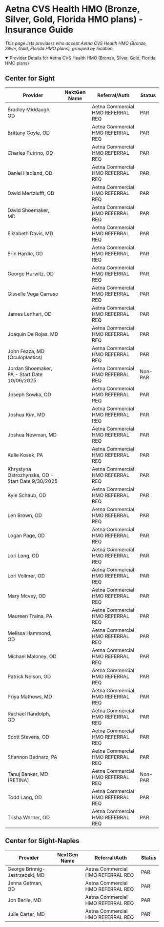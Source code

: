 # Aetna CVS Health HMO (Bronze, Silver, Gold, Florida HMO plans) - Insurance Guide

*This page lists providers who accept Aetna CVS Health HMO (Bronze, Silver, Gold, Florida HMO plans), grouped by location.*

<details open><summary>Provider Details for Aetna CVS Health HMO (Bronze, Silver, Gold, Florida HMO plans)</summary>

## Center for Sight

| Provider | NextGen Name | Referral/Auth | Status |
|----------|-------------|--------------|--------|
| Bradley Middaugh, OD |  | Aetna Commercial HMO REFERRAL REQ | PAR |
| Brittany Coyle, OD |  | Aetna Commercial HMO REFERRAL REQ | PAR |
| Charles Putrino, OD |  | Aetna Commercial HMO REFERRAL REQ | PAR |
| Daniel Hadland, OD |  | Aetna Commercial HMO REFERRAL REQ | PAR |
| David Mertzlufft, OD |  | Aetna Commercial HMO REFERRAL REQ | PAR |
| David Shoemaker, MD |  | Aetna Commercial HMO REFERRAL REQ | PAR |
| Elizabeth Davis, MD |  | Aetna Commercial HMO REFERRAL REQ | PAR |
| Erin Hardie, OD |  | Aetna Commercial HMO REFERRAL REQ | PAR |
| George Hurwitz, OD |  | Aetna Commercial HMO REFERRAL REQ | PAR |
| Gisselle Vega Carraso |  | Aetna Commercial HMO REFERRAL REQ | PAR |
| James Lenhart, OD |  | Aetna Commercial HMO REFERRAL REQ | PAR |
| Joaquin De Rojas, MD |  | Aetna Commercial HMO REFERRAL REQ | PAR |
| John Fezza, MD (Oculoplastics) |  | Aetna Commercial HMO REFERRAL REQ | PAR |
| Jordan Shoemaker, PA - Start Date 10/06/2025 |  | Aetna Commercial HMO REFERRAL REQ | Non-PAR |
| Joseph Sowka, OD |  | Aetna Commercial HMO REFERRAL REQ | PAR |
| Joshua Kim, MD |  | Aetna Commercial HMO REFERRAL REQ | PAR |
| Joshua Newman, MD |  | Aetna Commercial HMO REFERRAL REQ | PAR |
| Kalie Kosek, PA |  | Aetna Commercial HMO REFERRAL REQ | PAR |
| Khrystyna Ostrozhynska, OD - Start Date 9/30/2025 |  | Aetna Commercial HMO REFERRAL REQ | PAR |
| Kyle Schaub, OD |  | Aetna Commercial HMO REFERRAL REQ | PAR |
| Len Brown, OD |  | Aetna Commercial HMO REFERRAL REQ | PAR |
| Logan Page, OD |  | Aetna Commercial HMO REFERRAL REQ | PAR |
| Lori Long, OD |  | Aetna Commercial HMO REFERRAL REQ | PAR |
| Lori Vollmer, OD |  | Aetna Commercial HMO REFERRAL REQ | PAR |
| Mary Mcvey, OD |  | Aetna Commercial HMO REFERRAL REQ | PAR |
| Maureen Traina, PA |  | Aetna Commercial HMO REFERRAL REQ | PAR |
| Melissa Hammond, OD |  | Aetna Commercial HMO REFERRAL REQ | PAR |
| Michael Maloney, OD |  | Aetna Commercial HMO REFERRAL REQ | PAR |
| Patrick Nelson, OD |  | Aetna Commercial HMO REFERRAL REQ | PAR |
| Priya Mathews, MD |  | Aetna Commercial HMO REFERRAL REQ | PAR |
| Rachael Randolph, OD |  | Aetna Commercial HMO REFERRAL REQ | PAR |
| Scott Stevens, OD |  | Aetna Commercial HMO REFERRAL REQ | PAR |
| Shannon Bednarz, PA |  | Aetna Commercial HMO REFERRAL REQ | PAR |
| Tanuj Banker, MD (RETINA) |  | Aetna Commercial HMO REFERRAL REQ | Non-PAR |
| Todd Lang, OD |  | Aetna Commercial HMO REFERRAL REQ | PAR |
| Trisha Werner, OD |  | Aetna Commercial HMO REFERRAL REQ | PAR |

## Center for Sight-Naples

| Provider | NextGen Name | Referral/Auth | Status |
|----------|-------------|--------------|--------|
| George Brinnig-Jastrzebski, MD |  | Aetna Commercial HMO REFERRAL REQ | PAR |
| Jenna Getman, OD |  | Aetna Commercial HMO REFERRAL REQ | PAR |
| Jon Berlie, MD |  | Aetna Commercial HMO REFERRAL REQ | PAR |
| Julie Carter, MD |  | Aetna Commercial HMO REFERRAL REQ | PAR |

</details>

